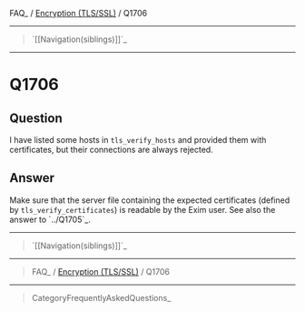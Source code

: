 FAQ\_ / [Encryption (TLS/SSL)](FAQ/Encryption_TLSSSL) / Q1706

* * * * *

> \`[[Navigation(siblings)]]\`\_

* * * * *

Q1706
=====

Question
--------

I have listed some hosts in `tls_verify_hosts` and provided them with
certificates, but their connections are always rejected.

Answer
------

Make sure that the server file containing the expected certificates
(defined by `tls_verify_certificates`) is readable by the Exim user. See
also the answer to \`../Q1705\`\_.

* * * * *

> \`[[Navigation(siblings)]]\`\_

* * * * *

> FAQ\_ / [Encryption (TLS/SSL)](FAQ/Encryption_TLSSSL) / Q1706

* * * * *

> CategoryFrequentlyAskedQuestions\_
